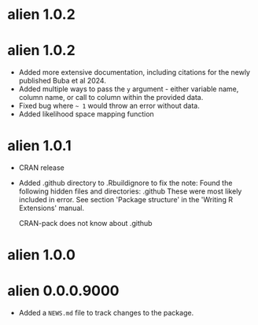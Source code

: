 # alien 1.0.2

# alien 1.0.2

* Added more extensive documentation, including citations for the newly published Buba et al 2024.
* Added multiple ways to pass the `y` argument - either variable name, column name, or call to column within the provided data.
* Fixed bug where `~ 1` would throw an error without data.
* Added likelihood space mapping function

# alien 1.0.1

* CRAN release
* Added .github directory to .Rbuildignore to fix the note:
  Found the following hidden files and directories:
   .github
  These were most likely included in error. See section 'Package
  structure' in the 'Writing R Extensions' manual.

  CRAN-pack does not know about
   .github

# alien 1.0.0

# alien 0.0.0.9000

* Added a `NEWS.md` file to track changes to the package.
